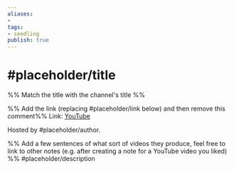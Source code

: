 ```yaml
---
aliases: 
- 
tags:
- seedling
publish: true
---
```


# #placeholder/title 

%% Match the title with the channel's title %% 

%% Add the link (replacing #placeholder/link below) and then remove this comment%%
Link: [YouTube](placeholder/link)

Hosted by #placeholder/author.

%% Add a few sentences of what sort of videos they produce, feel free to link to other notes (e.g. after creating a note for a YouTube video you liked) %% 
#placeholder/description 
